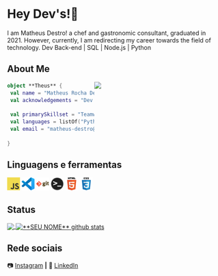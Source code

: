 # Hey Dev's!👋

I am Matheus Destro! a chef and gastronomic consultant, graduated  in 2021. However, currently, I am redirecting my career towards the field of technology.
Dev Back-end | SQL | Node.js | Python 
## About Me

<img align="right" width="300" src="https://lh4.ggpht.com/_aFxWwpT3KDg/SuyLatmxH4I/AAAAAAAAADk/gLuLHPqsPx8/s400/tibia.png" />


```kotlin
object **Theus** {
 val name = "Matheus Rocha Destro"
 val acknowledgements = "Dev Backend"

 val primarySkillset = "Teamwork, organization, self knowledge"
 val languages = listOf("Python", "Npde.js", "Express", "React")
 val email = "matheus-destro@outlook.com"

}
```

## Linguagens e ferramentas


<code><img height="30" src="https://raw.githubusercontent.com/github/explore/80688e429a7d4ef2fca1e82350fe8e3517d3494d/topics/javascript/javascript.png"></code>
<code><img height="30" src="https://raw.githubusercontent.com/github/explore/80688e429a7d4ef2fca1e82350fe8e3517d3494d/topics/visual-studio-code/visual-studio-code.png"></code>
<code><img height="30" src="https://raw.githubusercontent.com/github/explore/80688e429a7d4ef2fca1e82350fe8e3517d3494d/topics/git/git.png"></code>
<code><img height="30" src="https://raw.githubusercontent.com/github/explore/80688e429a7d4ef2fca1e82350fe8e3517d3494d/topics/terminal/terminal.png"></code>
<code><img height="30" src="https://raw.githubusercontent.com/github/explore/80688e429a7d4ef2fca1e82350fe8e3517d3494d/topics/html/html.png"></code>
<code><img height="30" src="https://raw.githubusercontent.com/github/explore/80688e429a7d4ef2fca1e82350fe8e3517d3494d/topics/css/css.png"></code>

## Status

<a href="https://github.com/Gurupreet">
  <img align="center" src="https://github-readme-stats.vercel.app/api/top-langs/?username=destrinn&theme=dracula&hide_langs_below=1" />
</a>

<a href="https://github.com/Gurupreet">
 <img align="center" src="https://github-readme-stats.vercel.app/api?username=destrinn&show_icons=true&theme=dracula&line_height=27" alt="**SEU NOME** github stats"/>
</a>

[instagram]: https://www.instagram.com/theus._rocha
[linkedin]: https://www.linkedin.com/in/theusdrocha/

<br>

## Rede sociais

📷 [Instagram][instagram] **|**
👔 [LinkedIn][linkedin]
